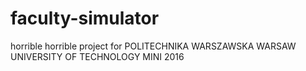 # faculty-simulator
horrible horrible project for POLITECHNIKA WARSZAWSKA WARSAW UNIVERSITY OF TECHNOLOGY MINI 2016
